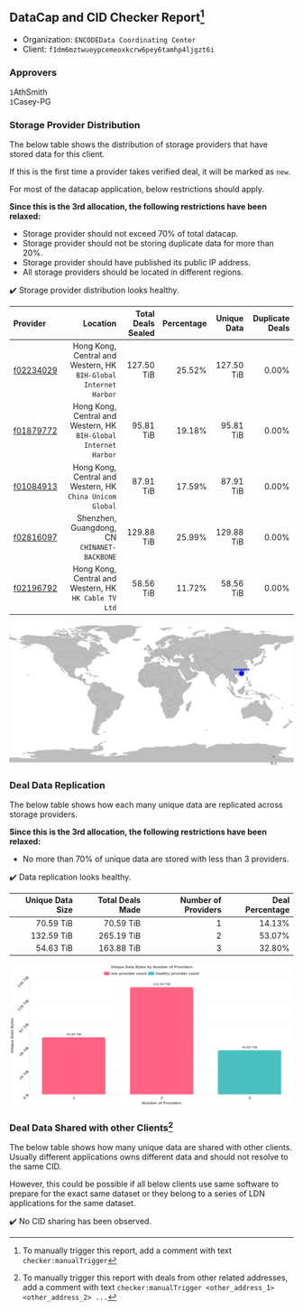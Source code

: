 ## DataCap and CID Checker Report[^1]
 - Organization: `ENCODEData Coordinating Center`
 - Client: `f1dm6mztwueypcemeoxkcrw6pey6tamhp4ljgzt6i`
### Approvers
`1`AthSmith<br/>`1`Casey-PG


### Storage Provider Distribution
The below table shows the distribution of storage providers that have stored data for this client.

If this is the first time a provider takes verified deal, it will be marked as `new`.

For most of the datacap application, below restrictions should apply.

**Since this is the 3rd allocation, the following restrictions have been relaxed:**
 - Storage provider should not exceed 70% of total datacap.
 - Storage provider should not be storing duplicate data for more than 20%.
 - Storage provider should have published its public IP address.
 - All storage providers should be located in different regions.

✔️ Storage provider distribution looks healthy.

| Provider                                              |                                                            Location | Total Deals Sealed | Percentage | Unique Data | Duplicate Deals |
| :---------------------------------------------------- | ------------------------------------------------------------------: | -----------------: | ---------: | ----------: | --------------: |
| [f02234029](https://filfox.info/en/address/f02234029) | Hong Kong, Central and Western, HK<br/>`BIH-Global Internet Harbor` |         127.50 TiB |     25.52% |  127.50 TiB |           0.00% |
| [f01879772](https://filfox.info/en/address/f01879772) | Hong Kong, Central and Western, HK<br/>`BIH-Global Internet Harbor` |          95.81 TiB |     19.18% |   95.81 TiB |           0.00% |
| [f01084913](https://filfox.info/en/address/f01084913) |        Hong Kong, Central and Western, HK<br/>`China Unicom Global` |          87.91 TiB |     17.59% |   87.91 TiB |           0.00% |
| [f02816097](https://filfox.info/en/address/f02816097) |                     Shenzhen, Guangdong, CN<br/>`CHINANET-BACKBONE` |         129.88 TiB |     25.99% |  129.88 TiB |           0.00% |
| [f02196792](https://filfox.info/en/address/f02196792) |            Hong Kong, Central and Western, HK<br/>`HK Cable TV Ltd` |          58.56 TiB |     11.72% |   58.56 TiB |           0.00% |

<img src="https://raw.githubusercontent.com/data-preservation-programs/filplus-checker-assets/main/filecoin-project/filecoin-plus-large-datasets/issues/2161/1699676591850.png"/>

### Deal Data Replication
The below table shows how each many unique data are replicated across storage providers.


**Since this is the 3rd allocation, the following restrictions have been relaxed:**
- No more than 70% of unique data are stored with less than 3 providers.

✔️ Data replication looks healthy.

| Unique Data Size | Total Deals Made | Number of Providers | Deal Percentage |
| ---------------: | ---------------: | ------------------: | --------------: |
|        70.59 TiB |        70.59 TiB |                   1 |          14.13% |
|       132.59 TiB |       265.19 TiB |                   2 |          53.07% |
|        54.63 TiB |       163.88 TiB |                   3 |          32.80% |

<img src="https://raw.githubusercontent.com/data-preservation-programs/filplus-checker-assets/main/filecoin-project/filecoin-plus-large-datasets/issues/2161/1699676592535.png"/>

### Deal Data Shared with other Clients[^3]
The below table shows how many unique data are shared with other clients.
Usually different applications owns different data and should not resolve to the same CID.

However, this could be possible if all below clients use same software to prepare for the exact same dataset or they belong to a series of LDN applications for the same dataset.

✔️ No CID sharing has been observed.

[^1]: To manually trigger this report, add a comment with text `checker:manualTrigger`

[^2]: Deals from those addresses are combined into this report as they are specified with `checker:manualTrigger`

[^3]: To manually trigger this report with deals from other related addresses, add a comment with text `checker:manualTrigger <other_address_1> <other_address_2> ...`
